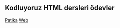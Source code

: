 Kodluyoruz HTML dersleri ödevler
---

[Patika](https://app.patika.dev/tedaryum)
[Web](http://oytun.org)